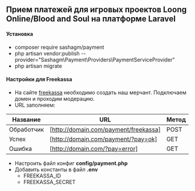 ## Прием платежей для игровых проектов Loong Online/Blood and Soul на платформе Laravel

#### Установка

- composer require sashagm/payment
- php artisan vendor:publish --provider="Sashagm\Payment\Providers\PaymentServiceProvider"
- php artisan migrate

#### Настройки для Freekassa

- На сайте [freekassa](https://merchant.freekassa.ru/) необходимо создать наш мерчант. 
Подключаем домен и проходим модерацию. 
- URL заполняем:

| Название      | URL                                    | Метод         |
| ------------- | -------------------------------------- | ------------- |
| Обработчик    | [http://domain.com/payment/freekassa]  | POST          |
| Успех         | [http://domain.com/payment/?pay=ok]    | GET           |
| Ошибка        | [http://domain.com/?pay=error]         | GET           |

- Настроить файл конфиг **config/payment.php**
- Добавить конcтанты в файл **.env** 
    * FREEKASSA_ID
    * FREEKASSA_SECRET
